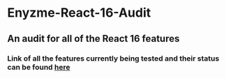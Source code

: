 # Enyzme-React-16-Audit
## An audit for all of the React 16 features

### Link of all the features currently being tested and their status can be found [here](https://www.notion.so/1c62cf27c17e4b69a5697bbdacebb8f8?v=eae0226805274078aa28af32bfde002d)
